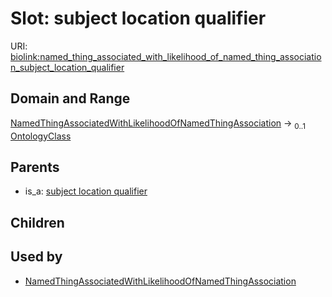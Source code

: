 
# Slot: subject location qualifier




URI: [biolink:named_thing_associated_with_likelihood_of_named_thing_association_subject_location_qualifier](https://w3id.org/biolink/vocab/named_thing_associated_with_likelihood_of_named_thing_association_subject_location_qualifier)


## Domain and Range

[NamedThingAssociatedWithLikelihoodOfNamedThingAssociation](NamedThingAssociatedWithLikelihoodOfNamedThingAssociation.md) &#8594;  <sub>0..1</sub> [OntologyClass](OntologyClass.md)

## Parents

 *  is_a: [subject location qualifier](subject_location_qualifier.md)

## Children


## Used by

 * [NamedThingAssociatedWithLikelihoodOfNamedThingAssociation](NamedThingAssociatedWithLikelihoodOfNamedThingAssociation.md)
